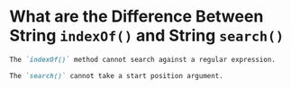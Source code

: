 # What are the Difference Between String `indexOf()` and String `search()`

```md
The `indexOf()` method cannot search against a regular expression.

The `search()` cannot take a start position argument.
```
